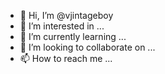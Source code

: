 - 👋 Hi, I’m @vjintageboy
- 👀 I’m interested in ...
- 🌱 I’m currently learning ...
- 💞️ I’m looking to collaborate on ...
- 📫 How to reach me ...

<!---
vjintageboy/vjintageboy is a ✨ special ✨ repository because its `README.md` (this file) appears on your GitHub profile.
You can click the Preview link to take a look at your changes.
--->

